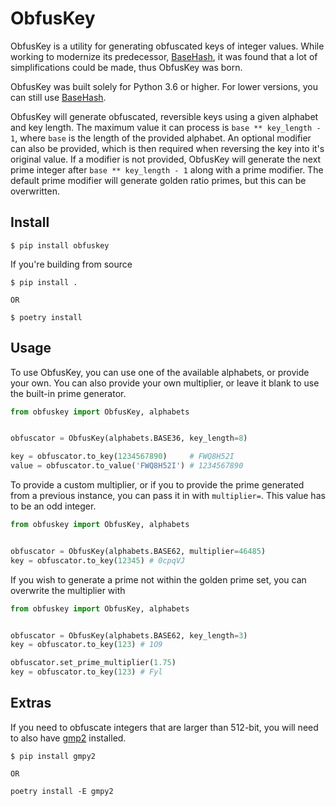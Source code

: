 # ObfusKey

ObfusKey is a utility for generating obfuscated keys of integer values. While working
to modernize its predecessor, [BaseHash](basehash), it was found that a lot of
simplifications could be made, thus ObfusKey was born.

ObfusKey was built solely for Python 3.6 or higher. For lower versions, you can still
use [BaseHash][basehash].

ObfusKey will generate obfuscated, reversible keys using a given alphabet and key
length. The maximum value it can process is `base ** key_length - 1`, where `base` is
the length of the provided alphabet. An optional modifier can also be provided, which is
then required when reversing the key into it's original value. If a modifier is not 
provided, ObfusKey will generate the next prime integer after
`base ** key_length - 1` along with a prime modifier. The default prime modifier will
generate golden ratio primes, but this can be overwritten.

## Install

```text
$ pip install obfuskey
```

If you're building from source

```text
$ pip install .

OR

$ poetry install
```

## Usage

To use ObfusKey, you can use one of the available alphabets, or provide your own. You
can also provide your own multiplier, or leave it blank to use the built-in prime
generator.

```python
from obfuskey import ObfusKey, alphabets


obfuscator = ObfusKey(alphabets.BASE36, key_length=8)

key = obfuscator.to_key(1234567890)     # FWQ8H52I
value = obfuscator.to_value('FWQ8H52I') # 1234567890
```

To provide a custom multiplier, or if you to provide the prime generated from a
previous instance, you can pass it in with `multiplier=`. This value has to be an odd
integer.

```python
from obfuskey import ObfusKey, alphabets


obfuscator = ObfusKey(alphabets.BASE62, multiplier=46485)
key = obfuscator.to_key(12345) # 0cpqVJ
```

If you wish to generate a prime not within the golden prime set, you can overwrite the
multiplier with

```python
from obfuskey import ObfusKey, alphabets


obfuscator = ObfusKey(alphabets.BASE62, key_length=3)
key = obfuscator.to_key(123) # 1O9

obfuscator.set_prime_multiplier(1.75)
key = obfuscator.to_key(123) # Fyl
```

## Extras

If you need to obfuscate integers that are larger than 512-bit, you will need to also
have [gmp2][gmpy2] installed.

```text
$ pip install gmpy2

OR

poetry install -E gmpy2
```

[basehash]: https://github.com/bnlucas/python-basehash
[gmpy2]: https://pypi.org/project/gmpy2/